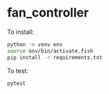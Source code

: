 # fan_controller

To install:
```bash
python -m venv env
source env/bin/activate.fish
pip install -r requirements.txt
```

To test:
```bash
pytest
```
